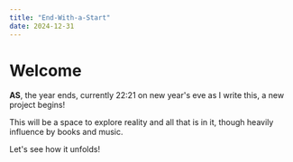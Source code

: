 ```yaml
---
title: "End-With-a-Start"
date: 2024-12-31
---
```


# Welcome

**AS**, the year ends, currently 22:21 on new year's eve as I write this, a new project begins!

This will be a space to explore reality and all that is in it, though heavily influence by books and music.

Let's see how it unfolds!
